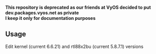 **This repository is deprecated as our friends at VyOS decided to put dev.packages.vyos.net as private** \
**I keep it only for documentation purposes**

## Usage

Edit kernel (current 6.6.21) and rtl88x2bu (current 5.8.7.1) versions
